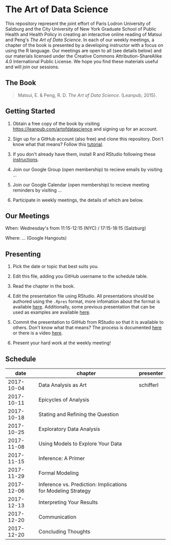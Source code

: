 # The Art of Data Science

This repository represent the joint effort of Paris Lodron University of Salzburg and the City University of New York Graduate School of Public Health and Health Policy in creating an interactive online reading of Matsui and Peng's *The Art of Data Science*. In each of our weekly meetings, a chapter of the book is presented by a developing instructor with a focus on using the R language. Our meetings are open to all (see details below) and our materials licensed under the Creative Commons Attribution-ShareAlike 4.0 International Public License. We hope you find these materials useful and will join our sessions.

## The Book

> Matsui, E. & Peng, R. D. *The Art of Data Science*. (Leanpub, 2015).

## Getting Started

1. Obtain a free copy of the book by visiting https://leanpub.com/artofdatascience and signing up for an account.

2. Sign up for a GitHub account (also free) and clone this repository. Don't know what that means? Follow this [tutorial](https://try.github.io/levels/1/challenges/1).

3. If you don't already have them, install R and RStudio following these [instructions](https://www.ics.uci.edu/~jutts/110/InstallingRandRStudio.pdf).

4. Join our Google Group (open membership) to recieve emails by visiting ...

5. Join our Google Calendar (open membership) to recieve meeting reminders by visiting ...

6. Participate in weekly meetings, the details of which are below.

## Our Meetings

When: Wednesday's from 11:15-12:15 (NYC) / 17:15-18:15 (Salzburg)

Where: ... (Google Hangouts)

## Presenting

1. Pick the date or topic that best suits you.

2. Edit this file, adding you GitHub username to the schedule table.

3. Read the chapter in the book.

4. Edit the presentation file using RStudio. All presentations should be authored using the `.Rpres` format, more infomation about the format is available [here](https://support.rstudio.com/hc/en-us/articles/200486468). Additionally, some previous presentation that can be used as examples are available [here](https://github.com/waldronlab/Book_Club/tree/master/Data%20Analysis%20for%20the%20Life%20Sciences).

5. Commit the presentation to GitHub from RStudio so that it is available to others. Don't know what that means? The process is documented [here](https://support.rstudio.com/hc/en-us/articles/200532077-Version-Control-with-Git-and-SVN) or there is a video [here](https://www.rstudio.com/resources/webinars/rstudio-essentials-webinar-series-managing-part-2/).

6. Present your hard work at the weekly meeting!

## Schedule

| date | chapter | presenter |
| ---- | ------- | --------- |
| 2017-10-04 | Data Analysis as Art |	schifferl |
| 2017-10-11 | Epicycles of Analysis |  |
| 2017-10-18 | Stating and Refining the Question |  |
| 2017-10-25 | Exploratory Data Analysis |  |
| 2017-11-08 | Using Models to Explore Your Data |  |
| 2017-11-15 | Inference: A Primer |  |
| 2017-11-29 | Formal Modeling |  |
| 2017-12-06 | Inference vs. Prediction: Implications for Modeling Strategy |  |
| 2017-12-13 | Interpreting Your Results |  |
| 2017-12-20 | Communication |  |
| 2017-12-20 | Concluding Thoughts |  |
